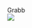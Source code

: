 Grabb <br/>
<img src="https://media3.giphy.com/media/TH13hqypkyybBrdm6o/200w.gif?cid=6c09b952egi3gx1u0ooqg8zkwf95dltyn40gkxsbtfnztog8&ep=v1_gifs_search&rid=200w.gif&ct=g" />
